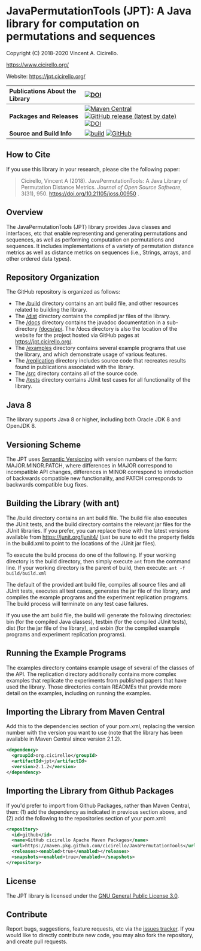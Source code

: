 # JavaPermutationTools (JPT): A Java library for computation on permutations and sequences 

Copyright (C) 2018-2020 Vincent A. Cicirello.

https://www.cicirello.org/

Website: https://jpt.cicirello.org/

| __Publications About the Library__ | [![DOI](http://joss.theoj.org/papers/10.21105/joss.00950/status.svg)](https://doi.org/10.21105/joss.00950) |
| :--- | :--- |
| __Packages and Releases__ | [![Maven Central](https://img.shields.io/maven-central/v/org.cicirello/jpt.svg?label=Maven%20Central)](https://search.maven.org/artifact/org.cicirello/jpt) [![GitHub release (latest by date)](https://img.shields.io/github/v/release/cicirello/JavaPermutationTools?logo=GitHub)](https://github.com/cicirello/JavaPermutationTools/releases) [![DOI](https://zenodo.org/badge/139182095.svg)](https://zenodo.org/badge/latestdoi/139182095) |
| __Source and Build Info__ | [![build](https://github.com/cicirello/JavaPermutationTools/workflows/build/badge.svg)](https://github.com/cicirello/JavaPermutationTools/actions?query=workflow%3Abuild) [![GitHub](https://img.shields.io/github/license/cicirello/JavaPermutationTools)](https://github.com/cicirello/JavaPermutationTools/blob/master/LICENSE) |

## How to Cite

If you use this library in your research, please cite the following paper:

> Cicirello, Vincent A (2018). JavaPermutationTools: A Java Library of Permutation Distance Metrics. *Journal of Open Source Software*, 3(31), 950.  https://doi.org/10.21105/joss.00950 .

## Overview

The JavaPermutationTools (JPT) library provides Java classes and interfaces, etc that 
enable representing and generating permutations and sequences, as well as performing 
computation on permutations and sequences. It includes implementations of a variety 
of permutation distance metrics as well as distance metrics on sequences (i.e., Strings, 
arrays, and other ordered data types). 

## Repository Organization

The GitHub repository is organized as follows:
* The [/build](build) directory contains an ant build file, and other resources related to building the library.
* The [/dist](dist) directory contains the compiled jar files of the library.
* The [/docs](docs) directory contains the javadoc documentation in a sub-directory [/docs/api](docs/api). The /docs directory is also the location of the website for the project hosted via GitHub pages at https://jpt.cicirello.org/.
* The [/examples](examples) directory contains several example programs that use the library, and which demonstrate usage of various features.
* The [/replication](replication) directory includes source code that recreates results found in publications associated with the library.
* The [/src](src) directory contains all of the source code.
* The [/tests](tests) directory contains JUnit test cases for all functionality of the library.

## Java 8

The library supports Java 8 or higher, including both Oracle JDK 8 and OpenJDK 8.

## Versioning Scheme

The JPT uses [Semantic Versioning](https://semver.org/) with version 
numbers of the form: MAJOR.MINOR.PATCH, where differences in MAJOR 
correspond to incompatible API changes, differences in MINOR correspond 
to introduction of backwards compatible new functionality, and PATCH 
corresponds to backwards compatible bug fixes. 

## Building the Library (with ant)

The /build directory contains an ant build file.  The build file 
also executes the JUnit tests, and the build directory contains
the relevant jar files for the JUnit libraries.  If you prefer, 
you can replace these with the latest versions available
from https://junit.org/junit4/ (just be sure to edit the property 
fields in the build.xml to point to the locations of the JUnit jar files).

To execute the build process do one of the following.  If your working 
directory is the build directory, then simply execute
`ant` from the command line.  If your working directory is the 
parent of build, then execute: `ant -f build/build.xml`

The default of the provided ant build file, compiles all source 
files and all JUnit tests, executes all test cases,
generates the jar file of the library, and compiles the example 
programs and the experiment replication programs. The 
build process will terminate on any test case failures.  

If you use the ant build file, the build will generate the 
following directories: bin (for the compiled Java classes),
testbin (for the compiled JUnit tests), dist (for the jar file of the library), 
and exbin (for the compiled example
programs and experiment replication programs).

## Running the Example Programs

The examples directory contains example usage of several of the classes of the API.
The replication directory additionally contains more complex examples that replicate the
experiments from published papers that have used the library.  Those directories contain
READMEs that provide more detail on the examples, including on running the examples.

## Importing the Library from Maven Central

Add this to the dependencies section of your pom.xml, replacing the version number 
with the version you want to use (note that the library has been available in Maven
Central since version 2.1.2).

```XML
<dependency>
  <groupId>org.cicirello</groupId>
  <artifactId>jpt</artifactId>
  <version>2.1.2</version>
</dependency>
```

## Importing the Library from Github Packages

If you'd prefer to import from Github Packages, rather than Maven Central, 
then: (1) add the dependency as indicated in previous section above, 
and (2) add the following to the repositories section of your pom.xml:

```XML
<repository>
  <id>github</id>
  <name>GitHub cicirello Apache Maven Packages</name>
  <url>https://maven.pkg.github.com/cicirello/JavaPermutationTools</url>
  <releases><enabled>true</enabled></releases>
  <snapshots><enabled>true</enabled></snapshots>
</repository>
```

## License

The JPT library is licensed under the [GNU General Public License 3.0](https://www.gnu.org/licenses/gpl-3.0.en.html).


## Contribute

Report bugs, suggestions, feature requests, etc via the [issues tracker](https://github.com/cicirello/JavaPermutationTools/issues).  If you would 
like to directly contribute new code, you may also fork the repository, 
and create pull requests.
